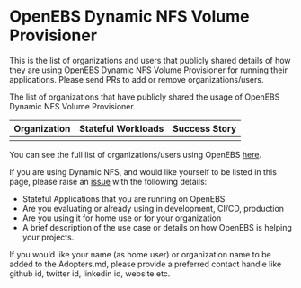 # OpenEBS Dynamic NFS Volume Provisioner

This is the list of organizations and users that publicly shared details of how they are using OpenEBS Dynamic NFS Volume Provisioner for running their applications. Please send PRs to add or remove organizations/users.


The list of organizations that have publicly shared the usage of OpenEBS Dynamic NFS Volume Provisioner.

| Organization | Stateful Workloads | Success Story |
| :--- | :--- | :--- |
|              |                    |               |


You can see the full list of organizations/users using OpenEBS [here](https://github.com/openebs/openebs/blob/master/ADOPTERS.md).

If you are using Dynamic NFS, and would like yourself to be listed in this page, please raise an [issue](https://github.com/openebs/dynamic-nfs-provisioner/issues/new?assignees=&labels=&template=become-an-adopter.md&title=%5BADOPTER%5D) with the following details:

- Stateful Applications that you are running on OpenEBS
- Are you evaluating or already using in development, CI/CD, production
- Are you using it for home use or for your organization
- A brief description of the use case or details on how OpenEBS is helping your projects.


If you would like your name (as home user) or organization name to be added to the Adopters.md, please provide a preferred contact handle like github id, twitter id, linkedin id, website etc.
